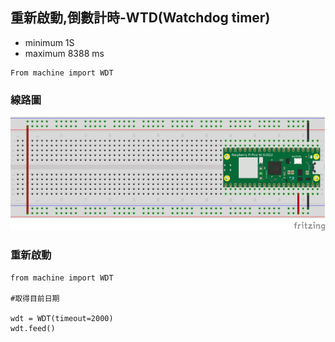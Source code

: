 ## 重新啟動,倒數計時-WTD(Watchdog timer)
- minimum 1S
- maximum 8388 ms

```
From machine import WDT
```

### 線路圖

![](./images/pic1.png)

### 重新啟動

```
from machine import WDT

#取得目前日期

wdt = WDT(timeout=2000)
wdt.feed()
```


